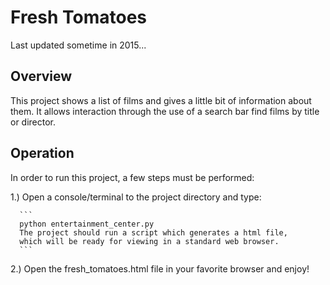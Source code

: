 # Fresh Tomatoes 

Last updated sometime in 2015...

## Overview

This project shows a list of films and gives a 
little bit of information about them. It allows 
interaction through the use of a search bar find 
films by title or director.
  
## Operation

In order to run this project, a few steps must be performed:
  
1.) Open a console/terminal to the project directory and type:

      ```
      python entertainment_center.py
      The project should run a script which generates a html file,
      which will be ready for viewing in a standard web browser.
      ```
      
2.) Open the fresh_tomatoes.html file in your favorite browser and enjoy!
      
